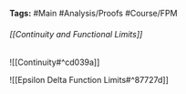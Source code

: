**Tags:** #Main #Analysis/Proofs #Course/FPM 
###### [[Continuity and Functional Limits]]
![[Continuity#^cd039a]]

![[Epsilon Delta Function Limits#^87727d]]